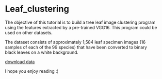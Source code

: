# Leaf_clustering

The objective of this tutorial is to build a tree leaf image clustering program using the features extracted by a pre-trained VGG16. This program could be used on other datasets.

The dataset consists of approximately 1,584 leaf specimen images (16 samples of each of the 99 species) that have been converted to binary black leaves on a white background.

[download data](https://www.kaggle.com/c/leaf-classification/data)

I hope you enjoy reading :)
